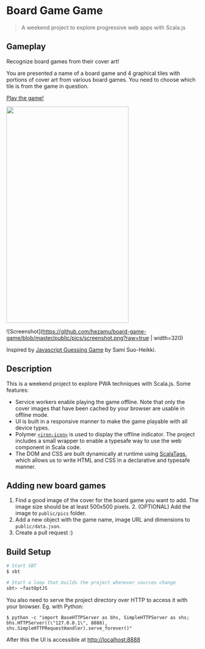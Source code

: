 # Board Game Game

> A weekend project to explore progressive web apps with Scala.js

## Gameplay

Recognize board games from their cover art!

You are presented a name of a board game and 4 graphical tiles with portions of cover art from various board games.
You need to choose which tile is from the game in question.

[Play the game!](https://board-game-game.firebaseapp.com/)

<img src="https://github.com/hezamu/board-game-game/blob/master/public/pics/screenshot.png?raw=true" width="320px" height="568" />

![Screenshot](https://github.com/hezamu/board-game-game/blob/master/public/pics/screenshot.png?raw=true | width=320)

Inspired by [Javascript Guessing Game](https://github.com/samiheikki/javascript-guessing-game) by Sami Suo-Heikki.

## Description

This is a weekend project to explore PWA techniques with Scala.js. Some features:
* Service workers enable playing the game offline. Note that only the cover images that have been cached by your browser are usable in offline mode.
* UI is built in a responsive manner to make the game playable with all device types.
* Polymer [`<iron-icon>`](https://www.webcomponents.org/element/PolymerElements/iron-icon) is used to display the offline indicator. The project includes a small wrapper to enable a typesafe way to use the web component in Scala code.
* The DOM and CSS are built dynamically at runtime using [ScalaTags](http://www.lihaoyi.com/scalatags/), which allows us to write HTML and CSS in a declarative and typesafe manner.

## Adding new board games

  1. Find a good image of the cover for the board game you want to add. The image size should be at least 500x500 pixels.
        2. (OPTIONAL) Add the image to `public/pics` folder. 
  3. Add a new object with the game name, image URL and dimensions to `public/data.json`.
  4. Create a pull request :)

## Build Setup

``` bash
# Start SBT
$ sbt

# Start a loop that builds the project whenever sources change 
sbt> ~fastOptJS
```

You also need to serve the project directory over HTTP to access it with your browser. Eg. with Python:
```
$ python -c "import BaseHTTPServer as bhs, SimpleHTTPServer as shs; bhs.HTTPServer((\"127.0.0.1\", 8888), shs.SimpleHTTPRequestHandler).serve_forever()"
```
After this the UI is accessible at [http://localhost:8888](http://localhost:8888)
